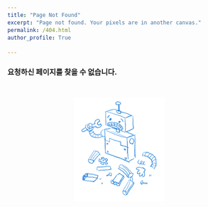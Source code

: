 ```yaml
---
title: "Page Not Found"
excerpt: "Page not found. Your pixels are in another canvas."
permalink: /404.html
author_profile: True

---
```


### 요청하신 페이지를 찾을 수 없습니다.

<br>

<p align='center'><img src="/assets/images/not_found.png"(https://soomin461.github.io/)></p>


<script>
  var GOOG_FIXURL_LANG = 'en';
  var GOOG_FIXURL_SITE = 'https://soomin461.github.io'
</script>
<script src="https://linkhelp.clients.google.com/tbproxy/lh/wm/fixurl.js">
</script>